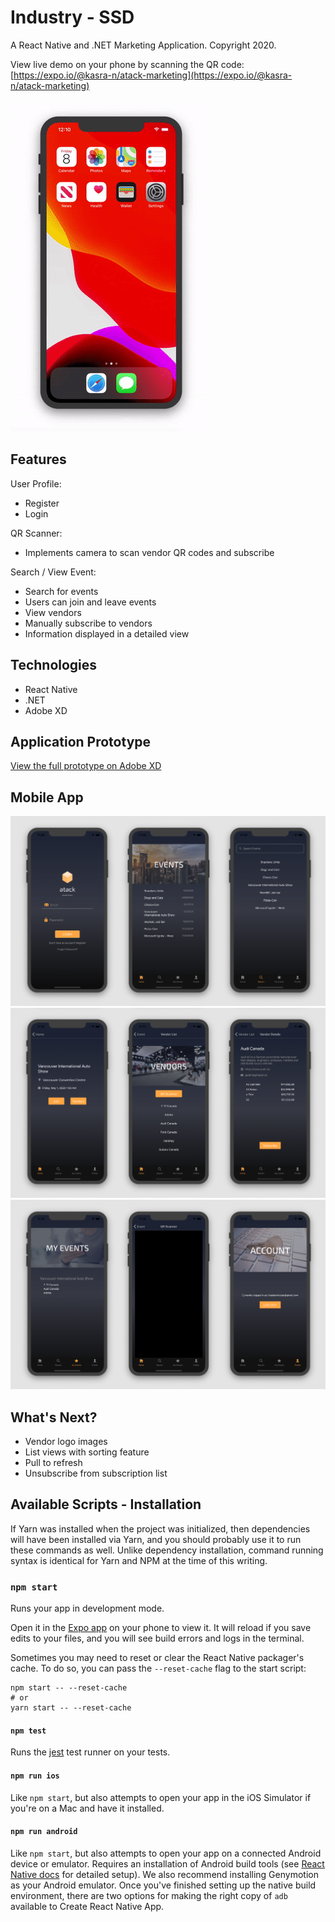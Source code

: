 # Industry - SSD
A React Native and .NET Marketing Application. Copyright 2020.

View live demo on your phone by scanning the QR code: [https://expo.io/@kasra-n/atack-marketing](https://expo.io/@kasra-n/atack-marketing)

![App Demo](media/demo.gif)
  
## Features
User Profile:
- Register
- Login

QR Scanner:
- Implements camera to scan vendor QR codes and subscribe

Search / View Event:
- Search for events
- Users can join and leave events
- View vendors
- Manually subscribe to vendors
- Information displayed in a detailed view

## Technologies
- React Native
- .NET
- Adobe XD

## Application Prototype
[View the full prototype on Adobe XD](https://xd.adobe.com/view/af850f75-0f9d-414c-6f33-cc7305f76382-d9b4/)

## Mobile App
![picture](media/1.png)
![picture](media/2.png)
![picture](media/3.png)

## What's Next?
- Vendor logo images
- List views with sorting feature
- Pull to refresh
- Unsubscribe from subscription list

## Available Scripts - Installation

If Yarn was installed when the project was initialized, then dependencies will have been installed via Yarn, and you should probably use it to run these commands as well. Unlike dependency installation, command running syntax is identical for Yarn and NPM at the time of this writing.

### `npm start`

Runs your app in development mode.

Open it in the [Expo app](https://expo.io) on your phone to view it. It will reload if you save edits to your files, and you will see build errors and logs in the terminal.

Sometimes you may need to reset or clear the React Native packager's cache. To do so, you can pass the `--reset-cache` flag to the start script:

```
npm start -- --reset-cache
# or
yarn start -- --reset-cache
```

#### `npm test`

Runs the [jest](https://github.com/facebook/jest) test runner on your tests.

#### `npm run ios`

Like `npm start`, but also attempts to open your app in the iOS Simulator if you're on a Mac and have it installed.

#### `npm run android`

Like `npm start`, but also attempts to open your app on a connected Android device or emulator. Requires an installation of Android build tools (see [React Native docs](https://facebook.github.io/react-native/docs/getting-started.html) for detailed setup). We also recommend installing Genymotion as your Android emulator. Once you've finished setting up the native build environment, there are two options for making the right copy of `adb` available to Create React Native App.
